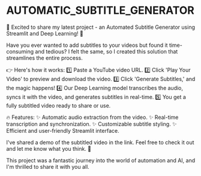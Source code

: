 # AUTOMATIC_SUBTITLE_GENERATOR

🚀 Excited to share my latest project - an Automated Subtitle Generator using Streamlit and Deep Learning! 🎥

Have you ever wanted to add subtitles to your videos but found it time-consuming and tedious? I felt the same, so I created this solution that streamlines the entire process.

👉 Here's how it works:
1️⃣ Paste a YouTube video URL.
2️⃣ Click 'Play Your Video' to preview and download the video.
3️⃣ Click 'Generate Subtitles,' and the magic happens!
4️⃣ Our Deep Learning model transcribes the audio, syncs it with the video, and generates subtitles in real-time.
5️⃣ You get a fully subtitled video ready to share or use.

🔥 Features:
✨ Automatic audio extraction from the video.
✨ Real-time transcription and synchronization.
✨ Customizable subtitle styling.
✨ Efficient and user-friendly Streamlit interface.

I've shared a demo of the subtitled video in the link. Feel free to check it out and let me know what you think. 🤩

This project was a fantastic journey into the world of automation and AI, and I'm thrilled to share it with you all. 
